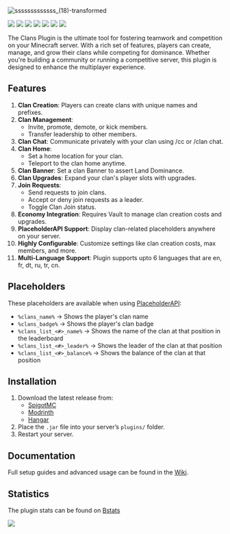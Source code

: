 
![sssssssssssss_(18)-transformed](https://github.com/user-attachments/assets/a65852f8-a1e8-4612-948e-e545491fc643)

![](https://img.shields.io/github/actions/workflow/status/Flubel/Clans/maven.yml?branch=master&style=for-the-badge&color=ff5555)
![](https://img.shields.io/modrinth/dt/simple-clans?style=for-the-badge&logo=modrinth&label=Modrinth%20Downloads&color=2ECC71)
![](https://img.shields.io/spiget/downloads/123903?style=for-the-badge&logo=SpigotMC&color=E67E22&label=Spigot%20Downloads)
![](https://img.shields.io/hangar/dt/Clans?style=for-the-badge&logo=Hangar&color=3498DB&label=Hangar%20Downloads)
![](https://img.shields.io/github/downloads/Flubel/Clans/total?style=for-the-badge&logo=Github&color=95A5A6&label=Github%20Downloads)
![](https://img.shields.io/bstats/players/25416?style=for-the-badge&logo=datadog&color=9B59B6&label=Active%20Players)
![](https://img.shields.io/bstats/servers/25416?style=for-the-badge&logo=serverfault&color=F1C40F&label=Active%20Servers)


The Clans Plugin is the ultimate tool for fostering teamwork and competition on your Minecraft server. With a rich set of features, players can create, manage, and grow their clans while competing for dominance. Whether you're building a community or running a competitive server, this plugin is designed to enhance the multiplayer experience.

## Features
1. **Clan Creation**: Players can create clans with unique names and prefixes.
2. **Clan Management**:
   - Invite, promote, demote, or kick members.
   - Transfer leadership to other members.
3. **Clan Chat**: Communicate privately with your clan using /cc or /clan chat.
4. **Clan Home**:
   - Set a home location for your clan.
   - Teleport to the clan home anytime.
5. **Clan Banner**: Set a clan Banner to assert Land Dominance.
6. **Clan Upgrades**: Expand your clan's player slots with upgrades.
7. **Join Requests**:
   - Send requests to join clans.
   - Accept or deny join requests as a leader.
   - Toggle Clan Join status.
8. **Economy Integration**: Requires Vault to manage clan creation costs and upgrades.
9. **PlaceholderAPI Support**: Display clan-related placeholders anywhere on your server.
10. **Highly Configurable**: Customize settings like clan creation costs, max members, and more.
11. **Multi-Language Support**: Plugin supports upto 6 languages that are en, fr, dt, ru, tr, cn.

## Placeholders
These placeholders are available when using [PlaceholderAPI](https://www.spigotmc.org/resources/placeholderapi.6245/):

- `%clans_name%` → Shows the player's clan name
- `%clans_badge%` → Shows the player's clan badge
- `%clans_list_<#>_name%` → Shows the name of the clan at that position in the leaderboard
- `%clans_list_<#>_leader%` → Shows the leader of the clan at that position
- `%clans_list_<#>_balance%` → Shows the balance of the clan at that position


## Installation
1. Download the latest release from:
   - [SpigotMC](https://www.spigotmc.org/resources/clans.123903/)
   - [Modrinth](https://modrinth.com/plugin/simple-clans)
   - [Hangar](https://hangar.papermc.io/MrFiend/Clans)
2. Place the `.jar` file into your server’s `plugins/` folder.
3. Restart your server.

## Documentation
Full setup guides and advanced usage can be found in the [Wiki](../../wiki).

## Statistics
The plugin stats can be found on [Bstats](https://bstats.org/plugin/bukkit/Simple%20Clans/25416)

![](https://bstats.org/signatures/bukkit/Simple%20Clans.svg)